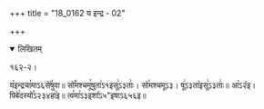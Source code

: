 +++
title = "18_0162 य इन्द्र - 02"

+++
<details open><summary>लिखितम्</summary>

१६२-२।

य꣥इन्द्रचा꣯माऽ६से꣥꣯षुवा॥ सो꣡꣯मश्चमू꣯षुता꣢ऽ१इसू꣢ऽ३ताः꣢। सो꣯मश्चमूऽ३। षू꣢ऽ३ता꣡इसू꣢ऽ३ताः꣢॥ आ꣡ऽ२꣮इ। पिबे꣯दस्यो꣣ऽ२३४हा꣥इ॥ त्व꣣मा꣢ऽ३इशा꣤ऽ५"इषाऽ६५६इ॥
</details>
